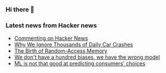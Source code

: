 ### Hi there 👋

<!--
**arashid-sh/arashid-sh** is a ✨ _special_ ✨ repository because its `README.md` (this file) appears on your GitHub profile.

Here are some ideas to get you started:

- 🔭 I’m currently working on ...
- 🌱 I’m currently learning ...
- 👯 I’m looking to collaborate on ...
- 🤔 I’m looking for help with ...
- 💬 Ask me about ...
- 📫 How to reach me: ...
- 😄 Pronouns: ...
- ⚡ Fun fact: ...
-->

### Latest news from Hacker news
<!-- BLOG-POST-LIST:START -->
- [Commenting on Hacker News](https://superbowl.substack.com/p/commenting-on-hacker-news)
- [Why We Ignore Thousands of Daily Car Crashes](https://www.strongtowns.org/journal/2022/7/5/heres-why-we-respond-in-force-to-one-amtrak-crash-while-ignoring-thousands-of-daily-car-crashes)
- [The Birth of Random-Access Memory](https://spectrum.ieee.org/the-birth-of-ram)
- [We don&#39;t have a hundred biases, we have the wrong model](https://www.worksinprogress.co/issue/biases-the-wrong-model/)
- [ML is not that good at predicting consumers&#39; choices](https://statmodeling.stat.columbia.edu/2022/07/21/predicting-consumers-choices-in-the-age-of-the-internet-ai-and-almost-perfect-tracking-some-things-change-the-key-challenges-do-not/)
<!-- BLOG-POST-LIST:END -->
